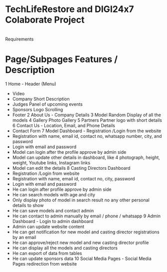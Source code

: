 <p align="center"><h1>TechLifeRestore and DIGI24x7 Colaborate Project </h1></p> 
<br>
Requirements

# Page/Subpages Features / Description
1 Home - Header (Menu)
- Video
- Company Short Description
- Judges Panel of upcoming events
- Sponsors Logo Scrolling
- Footer
2 About Us - Company Details
3 Model Random Display of all the models
4 Gallery Photo Gallery
5 Partners Partner logo with short details
6 Contact Us - Location, Email, and Phone Details
- Contact Form
7 Model Dashboard - Registration /Login from the website
- Registration with name, email id, contact no, whatsapp
number, city, and password
- Login with email and password
- Model can login after the profile approve by admin side
- Model can update other details in dashboard, like 4
photograph, height, weight, Youtube links, Instagram links
- Model can edit the details
8 Casting Directors
Dashboard
- Registration /Login from website
- Registration with name, email id, contact no, city,
password
- Login with email and password
- He can login after profile approve by admin side
- He can search models with age and city
- Only display photo of model in search result no any other
personal details to show
- He can save models and contact admin
- He can contact to admin manually by email / phone /
whatsapp
9 Admin Dashboard - Login to admin dashboard
- Admin can update website content
- He can get notification for new model and casting director
registrations by an email
- He can approve/reject new model and new casting
director profile
- He can display all the models and casting directors
- He can export of data from tables
- He can update sponsors data
10 Social Media Pages - Social Media Pages redirection from website
